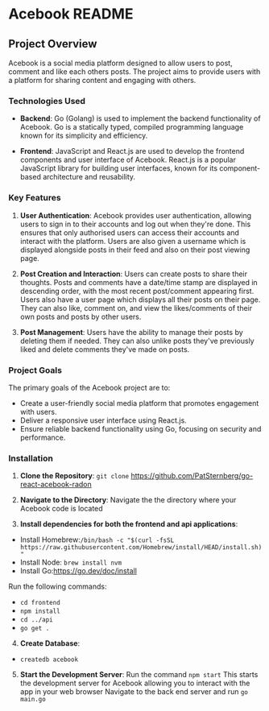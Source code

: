 # Acebook README

## Project Overview

Acebook is a social media platform designed to allow users to post, comment and like each others posts. The project aims to provide users with a platform for sharing content and engaging with others. 

### Technologies Used

- **Backend**: Go (Golang) is used to implement the backend functionality of Acebook. Go is a statically typed, compiled programming language known for its simplicity and efficiency.

- **Frontend**: JavaScript and React.js are used to develop the frontend components and user interface of Acebook. React.js is a popular JavaScript library for building user interfaces, known for its component-based architecture and reusability.

### Key Features

1. **User Authentication**: Acebook provides user authentication, allowing users to sign in to their accounts and log out when they're done. This ensures that only authorised users can access their accounts and interact with the platform. Users are also given a username which is displayed alongside posts in their feed and also on their post viewing page.

2. **Post Creation and Interaction**: Users can create posts to share their thoughts. Posts and comments have a date/time stamp are displayed in descending order, with the most recent post/comment appearing first. Users also have a user page which displays all their posts on their page. They can also like, comment on, and view the likes/comments of their own posts and posts by other users.

3. **Post Management**: Users have the ability to manage their posts by deleting them if needed. They can also unlike posts they've previously liked and delete comments they've made on posts.


### Project Goals

The primary goals of the Acebook project are to:

- Create a user-friendly social media platform that promotes engagement with users.
- Deliver a responsive user interface using React.js.
- Ensure reliable backend functionality using Go, focusing on security and performance.

### Installation 

1. **Clone the Repository**: `git clone` https://github.com/PatSternberg/go-react-acebook-radon

2. **Navigate to the Directory**: Navigate the the directory where your Acebook code is located 

3. **Install dependencies for both the frontend and api applications**:
- Install Homebrew:`/bin/bash -c "$(curl -fsSL https://raw.githubusercontent.com/Homebrew/install/HEAD/install.sh)"`
- Install Node: `brew install nvm`
- Install Go:https://go.dev/doc/install

Run the following commands:
- `cd frontend`
- `npm install`
- `cd ../api`
- `go get .`

4. **Create Database**:
- `createdb acebook`


5. **Start the Development Server**: 
Run the command `npm start`
This starts the development server for Acebook allowing you to interact with the app in your web browser 
Navigate to the back end server and run `go main.go` 
